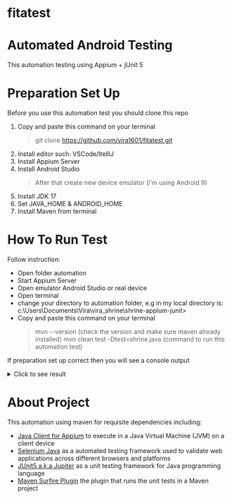 # fitatest

# Automated Android Testing
This automation testing using Appium + jUnit 5

# Preparation Set Up
Before you use this automation test you should clone this repo

1. Copy and paste this command on your terminal
   > git clone https://github.com/vira1601/fitatest.git
2. Install editor such: VSCode/ItelliJ
3. Install Appium Server
4. Install Android Studio
   > After that create new device emulator (i'm using Android 9)
5. Install JDK 17
6. Set JAVA_HOME & ANDROID_HOME
7. Install Maven from terminal

# How To Run Test
Follow instruction:
- Open folder automation
- Start Appium Server
- Open emulator Android Studio or real device
- Open terminal
- change your directory to automation folder, e.g in my local directory is: c:\Users\Documents\Vira\vira_shrine\shrine-appium-junit>
- Copy and paste this command on your terminal
  > mvn --version (check the version and make sure maven already installed)
  > mvn clean test -Dtest=shrine.java (command to run this automation test)

If preparation set up correct then you will see a console output
<details><summary>Click to see result</summary>
<img width="818" alt="shrine test passed" src="https://user-images.githubusercontent.com/43611621/204951965-ff080e51-8091-4947-8e47-2ab6b6483afb.png">
   (https://user-images.githubusercontent.com/43611621/204952748-0943579c-3f08-4e6c-973d-a4a45a31ed75.mp4)
</details>
<p>

# About Project
This automation using maven for requisite dependencies including:
- [Java Client for Appium](https://mvnrepository.com/artifact/io.appium/java-client)  to execute in a Java Virtual Machine (JVM) on a client device
- [Selenium Java](https://mvnrepository.com/artifact/org.seleniumhq.selenium/selenium-java) as a automated testing framework used to validate web applications across different browsers and platforms
- [JUnit5 a.k.a Jupiter](https://mvnrepository.com/artifact/org.junit.jupiter/junit-jupiter-engine) as a unit testing framework for Java programming language
- [Maven Surfire Plugin](https://maven.apache.org/surefire/maven-surefire-plugin/dependency-info.html) the plugin that runs the unit tests in a Maven project
